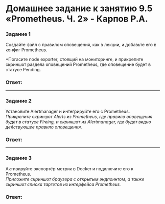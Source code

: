 # Домашнее задание к занятию 9.5 «Prometheus. Ч. 2» - Карпов Р.А.


### Задание 1

Создайте файл с правилом оповещения, как в лекции, и добавьте его в конфиг Prometheus.

*Погасите node exporter, стоящий на мониторинге, и прикрепите скриншот раздела оповещений Prometheus, где оповещение будет в статусе Pending.

### Ответ: 

---

### Задание 2

Установите Alertmanager и интегрируйте его с Prometheus.  
*Прикрепите скриншот Alerts из Prometheus, где правило оповещения будет в статусе Fireing, и скриншот из Alertmanager, где будет видно действующее правило оповещения.*

### Ответ: 


---

### Задание 3

Активируйте экспортёр метрик в Docker и подключите его к Prometheus.  
*Приложите скриншот браузера с открытым эндпоинтом, а также скриншот списка таргетов из интерфейса Prometheus.*

### Ответ: 

